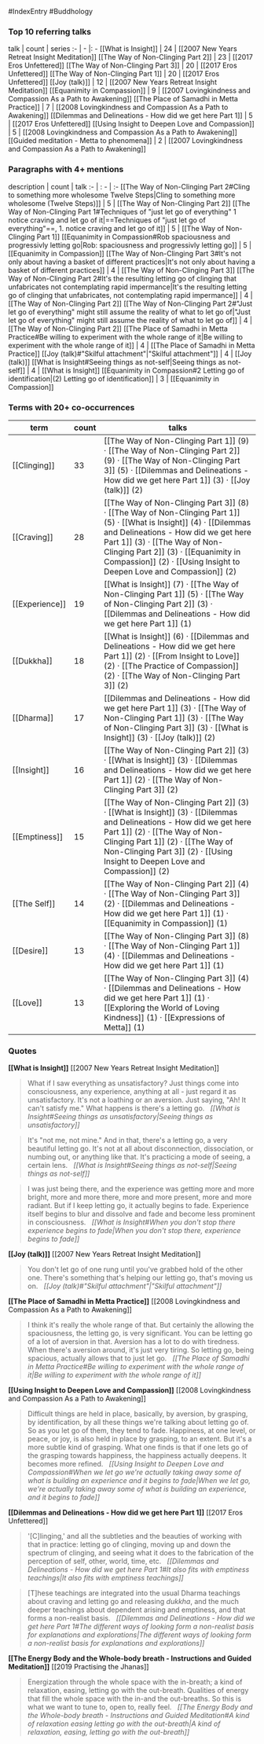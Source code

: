 #IndexEntry #Buddhology

### Top 10 referring talks
talk | count | series
:- | - |: -
[[What is Insight]] | 24 | [[2007 New Years Retreat Insight Meditation]]
[[The Way of Non-Clinging Part 2]] | 23 | [[2017 Eros Unfettered]]
[[The Way of Non-Clinging Part 3]] | 20 | [[2017 Eros Unfettered]]
[[The Way of Non-Clinging Part 1]] | 20 | [[2017 Eros Unfettered]]
[[Joy (talk)]] | 12 | [[2007 New Years Retreat Insight Meditation]]
[[Equanimity in Compassion]] | 9 | [[2007 Lovingkindness and Compassion As a Path to Awakening]]
[[The Place of Samadhi in Metta Practice]] | 7 | [[2008 Lovingkindness and Compassion As a Path to Awakening]]
[[Dilemmas and Delineations - How did we get here Part 1]] | 5 | [[2017 Eros Unfettered]]
[[Using Insight to Deepen Love and Compassion]] | 5 | [[2008 Lovingkindness and Compassion As a Path to Awakening]]
[[Guided meditation - Metta to phenomena]] | 2 | [[2007 Lovingkindness and Compassion As a Path to Awakening]]

### Paragraphs with 4+ mentions
description | count | talk
:- | : - | :-
[[The Way of Non-Clinging Part 2#Cling to something more wholesome Twelve Steps\|Cling to something more wholesome (Twelve Steps)]] | 5 | [[The Way of Non-Clinging Part 2]]
[[The Way of Non-Clinging Part 1#Techniques of "just let go of everything" 1 notice craving and let go of it\|==Techniques of "just let go of everything"==, 1. notice craving and let go of it]] | 5 | [[The Way of Non-Clinging Part 1]]
[[Equanimity in Compassion#Rob spaciousness and progressivly letting go\|Rob: spaciousness and progressivly letting go]] | 5 | [[Equanimity in Compassion]]
[[The Way of Non-Clinging Part 3#It's not only about having a basket of different practices\|It's not only about having a basket of different practices]] | 4 | [[The Way of Non-Clinging Part 3]]
[[The Way of Non-Clinging Part 2#It's the resulting letting go of clinging that unfabricates not contemplating rapid impermance\|It's the resulting letting go of clinging that unfabricates, not contemplating rapid impermance]] | 4 | [[The Way of Non-Clinging Part 2]]
[[The Way of Non-Clinging Part 2#"Just let go of everything" might still assume the reality of what to let go of\|"Just let go of everything" might still assume the reality of what to let go of]] | 4 | [[The Way of Non-Clinging Part 2]]
[[The Place of Samadhi in Metta Practice#Be willing to experiment with the whole range of it\|Be willing to experiment with the whole range of it]] | 4 | [[The Place of Samadhi in Metta Practice]]
[[Joy (talk)#"Skilful attachment"\|"Skilful attachment"]] | 4 | [[Joy (talk)]]
[[What is Insight#Seeing things as not-self\|Seeing things as not-self]] | 4 | [[What is Insight]]
[[Equanimity in Compassion#2 Letting go of identification\|(2) Letting go of identification]] | 3 | [[Equanimity in Compassion]]

### Terms with 20+ co-occurrences
term | count | talks
-|-|-
[[Clinging]] | 33 | <span class="counts">[[The Way of Non-Clinging Part 1]] (9) · [[The Way of Non-Clinging Part 2]] (9) · [[The Way of Non-Clinging Part 3]] (5) · [[Dilemmas and Delineations - How did we get here Part 1]] (3) · [[Joy (talk)]] (2)</span> 
[[Craving]] | 28 | <span class="counts">[[The Way of Non-Clinging Part 3]] (8) · [[The Way of Non-Clinging Part 1]] (5) · [[What is Insight]] (4) · [[Dilemmas and Delineations - How did we get here Part 1]] (3) · [[The Way of Non-Clinging Part 2]] (3) · [[Equanimity in Compassion]] (2) · [[Using Insight to Deepen Love and Compassion]] (2)</span> 
[[Experience]] | 19 | <span class="counts">[[What is Insight]] (7) · [[The Way of Non-Clinging Part 1]] (5) · [[The Way of Non-Clinging Part 2]] (3) · [[Dilemmas and Delineations - How did we get here Part 1]] (1)</span> 
[[Dukkha]] | 18 | <span class="counts">[[What is Insight]] (6) · [[Dilemmas and Delineations - How did we get here Part 1]] (2) · [[From Insight to Love]] (2) · [[The Practice of Compassion]] (2) · [[The Way of Non-Clinging Part 3]] (2)</span> 
[[Dharma]] | 17 | <span class="counts">[[Dilemmas and Delineations - How did we get here Part 1]] (3) · [[The Way of Non-Clinging Part 1]] (3) · [[The Way of Non-Clinging Part 3]] (3) · [[What is Insight]] (3) · [[Joy (talk)]] (2)</span> 
[[Insight]] | 16 | <span class="counts">[[The Way of Non-Clinging Part 2]] (3) · [[What is Insight]] (3) · [[Dilemmas and Delineations - How did we get here Part 1]] (2) · [[The Way of Non-Clinging Part 3]] (2)</span> 
[[Emptiness]] | 15 | <span class="counts">[[The Way of Non-Clinging Part 2]] (3) · [[What is Insight]] (3) · [[Dilemmas and Delineations - How did we get here Part 1]] (2) · [[The Way of Non-Clinging Part 1]] (2) · [[The Way of Non-Clinging Part 3]] (2) · [[Using Insight to Deepen Love and Compassion]] (2)</span> 
[[The Self]] | 14 | <span class="counts">[[The Way of Non-Clinging Part 2]] (4) · [[The Way of Non-Clinging Part 3]] (2) · [[Dilemmas and Delineations - How did we get here Part 1]] (1) · [[Equanimity in Compassion]] (1)</span> 
[[Desire]] | 13 | <span class="counts">[[The Way of Non-Clinging Part 3]] (8) · [[The Way of Non-Clinging Part 1]] (4) · [[Dilemmas and Delineations - How did we get here Part 1]] (1)</span> 
[[Love]] | 13 | <span class="counts">[[The Way of Non-Clinging Part 3]] (4) · [[Dilemmas and Delineations - How did we get here Part 1]] (1) · [[Exploring the World of Loving Kindness]] (1) · [[Expressions of Metta]] (1)</span> 

### Quotes
**[[What is Insight]]**
<span class="counts">[[2007 New Years Retreat Insight Meditation]]</span>
> What if I saw everything as unsatisfactory? Just things come into consciousness, any experience, anything at all - just regard it as unsatisfactory. It's not a loathing or an aversion. Just saying, "Ah! It can't satisfy me." What happens is there's a letting go. &nbsp;&nbsp;<span class="counts">_[[What is Insight#Seeing things as unsatisfactory|Seeing things as unsatisfactory]]_</span>

> It's "not me, not mine." And in that, there's a letting go, a very beautiful letting go. It's not at all about disconnection, dissociation, or numbing out, or anything like that. It's practicing a mode of seeing, a certain lens. &nbsp;&nbsp;<span class="counts">_[[What is Insight#Seeing things as not-self|Seeing things as not-self]]_</span>

> I was just being there, and the experience was getting more and more bright, more and more there, more and more present, more and more radiant. But if I keep letting go, it actually begins to fade. Experience itself begins to blur and dissolve and fade and become less prominent in consciousness. &nbsp;&nbsp;<span class="counts">_[[What is Insight#When you don't stop there experience begins to fade|When you don't stop there, experience begins to fade]]_</span>

**[[Joy (talk)]]**
<span class="counts">[[2007 New Years Retreat Insight Meditation]]</span>
> You don't let go of one rung until you've grabbed hold of the other one. There's something that's helping our letting go, that's moving us on. &nbsp;&nbsp;<span class="counts">_[[Joy (talk)#"Skilful attachment"|"Skilful attachment"]]_</span>

**[[The Place of Samadhi in Metta Practice]]**
<span class="counts">[[2008 Lovingkindness and Compassion As a Path to Awakening]]</span>
> I think it's really the whole range of that. But certainly the allowing the spaciousness, the letting go, is very significant. You can be letting go of a lot of aversion in that. Aversion has a lot to do with tiredness. When there's aversion around, it's just very tiring. So letting go, being spacious, actually allows that to just let go. &nbsp;&nbsp;<span class="counts">_[[The Place of Samadhi in Metta Practice#Be willing to experiment with the whole range of it|Be willing to experiment with the whole range of it]]_</span>

**[[Using Insight to Deepen Love and Compassion]]**
<span class="counts">[[2008 Lovingkindness and Compassion As a Path to Awakening]]</span>
> Difficult things are held in place, basically, by aversion, by grasping, by identification, by all these things we're talking about letting go of. So as you let go of them, they tend to fade. Happiness, at one level, or peace, or joy, is also held in place by grasping, to an extent. But it's a more subtle kind of grasping. What one finds is that if one lets go of the grasping towards happiness, the happiness actually deepens. It becomes more refined. &nbsp;&nbsp;<span class="counts">_[[Using Insight to Deepen Love and Compassion#When we let go we're actually taking away some of what is building an experience and it begins to fade|When we let go, we're actually taking away some of what is building an experience, and it begins to fade]]_</span>

**[[Dilemmas and Delineations - How did we get here Part 1]]**
<span class="counts">[[2017 Eros Unfettered]]</span>
> '[C]linging,' and all the subtleties and the beauties of working with that in practice: letting go of clinging, moving up and down the spectrum of clinging, and seeing what it does to the fabrication of the perception of self, other, world, time, etc. &nbsp;&nbsp;<span class="counts">_[[Dilemmas and Delineations - How did we get here Part 1#It also fits with emptiness teachings|It also fits with emptiness teachings]]_</span>

> [T]hese teachings are integrated into the usual Dharma teachings about craving and letting go and releasing _dukkha_, and the much deeper teachings about dependent arising and emptiness, and that forms a non-realist basis. &nbsp;&nbsp;<span class="counts">_[[Dilemmas and Delineations - How did we get here Part 1#The different ways of looking form a non-realist basis for explanations and explorations|The different ways of looking form a non-realist basis for explanations and explorations]]_</span>

**[[The Energy Body and the Whole-body breath - Instructions and Guided Meditation]]**
<span class="counts">[[2019 Practising the Jhanas]]</span>
> Energization through the whole space with the in-breath; a kind of relaxation, easing, letting go with the out-breath. Qualities of energy that fill the whole space with the in-and the out-breaths. So this is what we want to tune to, open to, really feel. &nbsp;&nbsp;<span class="counts">_[[The Energy Body and the Whole-body breath - Instructions and Guided Meditation#A kind of relaxation easing letting go with the out-breath|A kind of relaxation, easing, letting go with the out-breath]]_</span>


